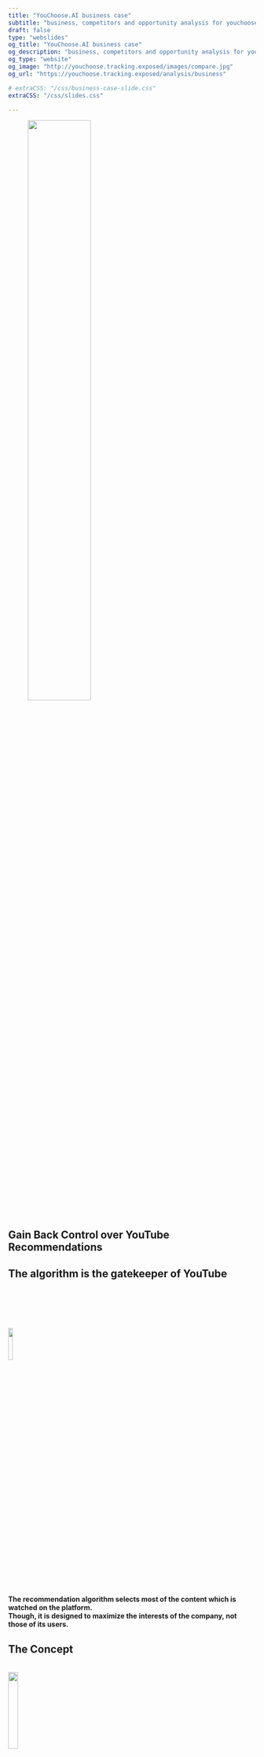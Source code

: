 ```yaml
---
title: "YouChoose.AI business case"
subtitle: "business, competitors and opportunity analysis for youchoose"
draft: false
type: "webslides"
og_title: "YouChoose.AI business case"
og_description: "business, competitors and opportunity analysis for youchoose"
og_type: "website"
og_image: "http://youchoose.tracking.exposed/images/compare.jpg" 
og_url: "https://youchoose.tracking.exposed/analysis/business"

# extraCSS: "/css/business-case-slide.css"
extraCSS: "/css/slides.css"

---
```


<section>
 <span class=background style="background-image:url('/images/slides/smoke.jpeg')"></span>
 <div class="wrap aligncenter">
   <figure class="">
    <img class="svg" style="width:55%; padding-bottom: 5rem;"  src="/images/slides/header-logo-youchoose.svg" ></img>
   </figure >
  <h2 class="aligncenter subtitle">Gain Back Control over YouTube Recommendations</h2>
 </div>
</section>

<section >
  <span class="background"></span>
  <div class="wrap">
    <h1 class="bold">
     The algorithm is the gatekeeper of YouTube
    </h1>
    <img style="width:13%; padding-top: 5rem;" class="aligncenter" src="/images/slides/recommender_icon3.svg">
        <h4 class="aligncenter"><br>
          The recommendation algorithm selects most of the content which is watched on the platform.<br> 
          Though, it is designed to maximize the <b>interests of the company</b>, not those of its users.</h4>
  </div>
</section>

<section>
 <span class=background style="background-image:url('/images/slides/smoke.jpeg')"></span>
  <div class="wrap aligncenter">
    <h1 class="secondary fadeIn bold">The Concept</h1> 
    <br>
  <div class="grid vertical-align">
    <div class="column">
      <img class="zoomIn aligncenter slow" style="width:20%; padding-bottom: 1rem;" src="/images/slides/contentcreators.svg">
      <h2 class="aligncenter secondary bold">Content Creators</h2>
      <h4 class="aligncenter">choose recommendations on their own videos</h4>
    </div>
    <div class="column">
      <img class="zoomIn aligncenter slow" style="width:30%; padding-bottom: 1rem;" src="/images/slides/users.svg">
      <h2 class="aligncenter secondary bold">Users</h2>
      <h4 class="aligncenter">choose among different recommendation models</h4>
    </div>
  </div>
  <br><br>
  <h2 class="grey" style="padding-top: 6rem;"><b>YouChoose gives you back control over recommendations, so they fit <em>your</em> best interest</b></h2>
</div>
</section>

<section>
  <div class="wrap aligncenter">
    <h1 class="secondary bold"><b>
     It only takes a browser extension <br>
    </b></h1>
    <div class="grid vertical-align">
      <div class="column">
        <figure >
          <img style="width:20%; padding-top: 5rem;"  src="/images/slides/firefox.png" ></img>
        </figure>
      </div>
      <div class="column">
        <figure class="">
          <img style="width:50%; padding-top: 5rem;"  src="/images/slides/extension_icon.png" ></img>
        </figure>
      </div>
      <div class="column">
        <figure >
          <img style="width:20%; padding-top: 5rem; padding-right: 0.1rem;"  src="/images/slides/chrome.png" ></img>
        </figure>
      </div>
    </div>
    <h4 style="padding-top: 10rem;">
      Because of its colossal network effect, it is extremely hard to entice users to move from YouTube to another service.<br><br>
      <b>YouChoose is a light habit change</b>, enhancing the user experience directly on YouTube.com
    </h4>
  </div>
</section>

<section>
 <span class=background style="background-image:url('/images/slides/smoke.jpeg')"></span>
   <div class="wrap">
    <h1 class="secondary bold">YouChoose overview</h1>
     <div class="grid vertical-align">
        <div class="column">
          <figure>
            <img class="svg" style="padding-top: 8rem;" src="/images/figma/user-UI-YT.png"></img>
          </figure>
        </div>
        <div class="column aligncenter">
          <h4>The familiar YouTube UI remains, and the <b class="secondary"> Deep Cherise</b> YouChoose navbar now provides users with additional recommendation options in the different tabs.
          </h4>
        </div>
      </div>
</section>

<section>
 <span class=background style="background-image:url('/images/slides/smoke.jpeg')"></span>
   <div class="wrap">
    <h1 class="secondary bold">YouChoose overview</h1>
     <div class="grid vertical-align">
        <div class="column">
          <figure>
            <img class="svg" style="padding-top: 8rem;" src="/images/figma/user-UI-CC.png"></img>
          </figure>
        </div>
        <div class="column aligncenter">
            <h4>The most important is the <b class="secondary">content creator tab</b>, which displays the recommendations provided by the YouTuber themselves.
            Who else could provide more relevant related content?</h4>
        </div>
      </div>
</section>

<section>
 <span class=background style="background-image:url('/images/slides/smoke.jpeg')"></span>
   <div class="wrap">
    <h1 class="secondary bold">YouChoose overview</h1>
     <div class="grid vertical-align">
        <div class="column">
        <h4 class="aligncenter ">To select and order these recommendations on their own videos, YouTubers can log in the YouChoose Studio.</h4>
        </div>
        <div class="column">
        <figure>
            <img class="svg" style="padding-top: 6rem;" src="/images/figma/reco-lab.png"></img>
        </figure>
        </div>
      </div>
</section>

<section>
 <span class=background style="background-image:url('/images/slides/smoke.jpeg')"></span>
   <div class="wrap">
    <h1 class="secondary bold">YouChoose overview</h1>
     <div class="grid vertical-align">
        <div class="column">
        <h4 class="aligncenter ">The studio also gives content creators access to <b class="secondary">unique analytics</b> on how YouTube's algorithm processes their content, 
  which are otherwise inaccessible.</h4>
        </div>
        <div class="column">
        <figure>
            <img class="svg" style="padding-top: 6rem;" src="/images/figma/analytics.png"></img>
        </figure>
        </div>
      </div>
</section>

<section>
  <div class="wrap aligncenter">
    <h1 class="secondary"><b> Problems solved for Content Creators</b> </h1> 
    <br><br>
    <h4 class="aligncenter grey" style="padding-bottom: 6rem;"> On YouTube, content creators are at the mercy of an <b>opaque AI,</b><br> which creates a growing frustration. </h4>
    <ul class="flexblock steps">
      <li> 
        <h4 class="aligncenter">Content Creators have no way to control <br>the recommendations promoted on their channel</h4>
        <img class="svg" style="width:5%; padding-top:2rem; padding-bottom:2rem;"  src="/images/slides/arrow.svg" ></img>
        <h4 class="aligncenter secondary"><b>YouChoose is a new way for Content Creators <br> to connect with their audience,<br> and to build referencing networks among them.</b></h4>
      </li>
      <li> 
      <h4 class="aligncenter">Often, the AI links their videos to content <br> they don't associate with. They have no way to know</h4>
      <img class="svg" style="width:5%; padding-top:2rem; padding-bottom:2rem;"  src="/images/slides/arrow.svg" ></img>
      <h4 class="aligncenter secondary"><b>YouChoose enables Content Creators to analyse <br> what ads and recommendations <br> are shown on their content</b></h4>
      </li>
    </ul>
  </div>
</section>
<!-- 
</section><section>
   CC don't like the AI
-->

<section>
  <div class="wrap aligncenter">
    <h1 class="secondary"><b> Problems solved for Users</b> </h1> 
    <br><br>
    <h4 class="aligncenter grey" style="padding-bottom: 6rem;"> Users have their <b>attention monetized</b> by the YouTube algorithm. </h4>
    <ul class="flexblock steps">
      <li> 
        <h4 class="aligncenter">Users are often promoted clickbaity,<br> or attention-catching content tailored to their</h4>
        <img class="svg" style="width:5%; padding-top:2rem; padding-bottom:2rem;"  src="/images/slides/arrow.svg" ></img>
        <h4 class="aligncenter secondary"><b>Users can stay focus, and get the best recommendations <br>relevant to the topic they are exploring</b></b></h4>
      </li>
      <li> 
      <h4 class="aligncenter">Users end-up locked into the YouTube ecosystem,<br> no way to escape</h4>
      <img class="svg" style="width:5%; padding-top:2rem; padding-bottom:2rem;"  src="/images/slides/arrow.svg" ></img>
      <h4 class="aligncenter secondary"><b>YouChoose features content from <br>all around the web, not just youtube.com</b></h4>
      </li>
    </ul>
  </div>
</section>


<!-- 
</section><section>
  
  US don't like the AI

-->


<section>
  <div class="wrap aligncenter">
    <h1 class="secondary"><b> Problems solved for Regulators</b> </h1> 
    <br><br>
    <h4 class="aligncenter grey" style="padding-bottom: 6rem;"> Regulators are demanding more <b>AI transparency</b> and market competition. </h4>
    <ul class="flexblock steps">
      <li> 
        <h4 class="aligncenter">There are no ways to obtain data <br>to scrutinize the algorithm <br> and inform upcoming legislation</h4>
        <img class="svg" style="width:5%; padding-top:2rem; padding-bottom:2rem;"  src="/images/slides/arrow.svg" ></img>
        <h4 class="aligncenter secondary"><b>YouChoose lets users donate anonymised data <br>about the algorithm's behavior, <br>giving to the Content Creators the evidence about it</b></b></h4>
      </li>
      <li> 
      <h4 class="aligncenter">Current algorithmic monopolies prevent competition,<br> as with native apps before <br> the emergence of app-stores</h4>
      <img class="svg" style="width:5%; padding-top:2rem; padding-bottom:2rem;"  src="/images/slides/arrow.svg" ></img>
      <h4 class="aligncenter secondary"><b>YouChoose is the first algorithmic platform<br> enabling third party to offer <br>alternative recommendation systems</b></h4>
      </li>
    </ul>
  </div>
</section> 


<section>
<span class=background style="background-image:url('/images/slides/smoke.jpeg')"></span>
  <div class="wrap aligncenter">
    <h1 class="fadeIn bold">Problem summary</h1>
    <div class="grid vertical-align">
      <div class="column">
          <h5 class="fadeIn" style="padding-top: 3rem;"><b class="secondary">YouTube users</b> have their attention monetized and pushed towards addictive consumption patterns.<h5>
        <br>
          <h5 class="fadeIn"><b class="secondary">Content creators</b> are at the mercy of an opaque AI which favors engagement over quality.<h5>
        <br>
          <h5 class="fadeIn"><b class="secondary">Regulators</b> are demanding more AI transparency and market competition.<h5>
        <br>
      </div>
      <div class="column">
          <h5 class="fadeIn">We believe that <b class="secondary">algorithmic platforms</b> will soon emerge, similar to how app stores offered alternatives to native applications.<h5>
        <br>
          <h5 class="fadeIn"> YouChoose is an early  <b class="secondary">attempt to end the era of algorithmic monopolies.</b><h5>
        <br>
         <h5 class="fadeIn"> A step toward a <b class="secondary">more open and decentralized internet</b> , with more user agency.<h5>
      </div>
    </div>
  </div>

</section><section>

 <span class=background style="background-image:url('/images/slides/smoke.jpeg')"></span>
  <div class="wrap  aligncenter">
    <h1 class="secondary fadeIn bold">Our approach</h1> 
    <br><br>
    <h4>To identify the best related content, rather than purely relying on AI,</br> <b>YouChoose leverages human expertise:</b> </h4>
    <br></br> <br></br>   
    <ul class="flexblock steps">
        <li>
          <h2 class="aligncenter secondary bold">01. Content creators </h2>
            <img class="" style="width:25%;"  src="/images/slides/done.svg" ><img>
          <h3 class="aligncenter">(main feature)</h3>
        </li>
        <li>
          <h2 class="aligncenter secondary bold">02. Third party algorithms</h2>
            <img class="" style="width:25%;"  src="/images/slides/tobedone.svg" ><img>
          <h3 class="aligncenter">(Tournesol.app)</h3>
        </li>
        <li>
          <h2 class="aligncenter secondary bold">03. Community curation </h2> 
            <img class="" style="width:25%;"  src="/images/slides/tobedone.svg" ><img>        
          <h3 class="aligncenter">(BlockChain)</h3>
        </li> 
        <li>
          <h2 class="aligncenter secondary bold">04. Existing online communities </h2>
            <img class="" style="width:25%;"  src="/images/slides/thinking.svg" ><img>        
          <h3 class="aligncenter">(Reddit / RSS feeds)</h3>
        </li>
      </ul>
  </div>

</section><section>

 <span class=background style="background-image:url('/images/slides/smoke.jpeg')"></span>
  <div class="wrap aligncenter">
    <h1 class="secondary fadeIn"><b>Unique Value Proposition for YouTube users </b></h1>
  <!--  <h4> <b>YouChoose leverages human expertise</b> to identify the best related content, </br>Rather than purely relying on AI</h4> -->   
    <ul class="flexblock features">
      <li> 
        <h3 class="aligncenter fadeIn"><b>Recommendations designed for users - not for profit.</b><br>See content from all around the web, not just YouTube. Strip out the irrevelant, clickbait and sensationalist recommendations.</h3>
      </li>
      <li> 
       <h3 class="aligncenter fadeIn"><b>Make a political statement.</b><br>Demand more agency over your internet experience, and the end of algorithmic monopolies. </h3>
      </li>
      <!-- <li>   
        <h3 class="aligncenter fadeIn">Liberate data for the public interest </h3> 
      <li> 
       <h3 class="aligncenter fadeIn">Seeing recommendations outside of YouTube, including wikipedia pages, articles or links to other platforms</h3>
      </li>
      </li>-->
      <li> 
       <h3 class="aligncenter fadeIn"><b>Super light habit change.</b><br>A simple extension which overrides recommendations directly on YouTube.com<br>You can still see the recommendations from YouTube's AI, but now, you have a choice.</h3>
      </li>
    </ul>
  </div>

</section><section>

 <span class=background style="background-image:url('/images/slides/smoke.jpeg')"></span>
  <div class="wrap">
    <h1 class="secondary fadeIn"><b>Unique Value Proposition for content creators </b></h1>
    <ul class="flexblock features">
      <li> 
       <h3 class="aligncenter fadeIn"><b>Your content, your choice.</b><br>Gain back control on the other videos your content promotes.</h3>
      </li>
      <li> 
       <h3 class="aligncenter fadeIn"><b>A new bound with your audience.</b><br>Guide your users to what you believe is most relevant, all over the web.</h3>
      </li>
      <!-- <li>   
       <h3 class="aligncenter fadeIn">Make a political statement, demanding more agency over your internet experience, and the end of algorithmic monopolies. Liberate data for the public interest</h3>
      </li>
      <li> 
       <h3 class="aligncenter fadeIn">Seeing recommendations outside of YouTube, including wikipedia pages, articles or links to other platforms</h3>
      </li>-->
      <li> 
       <h3 class="aligncenter fadeIn"><b>Gain unique insights about the algorithm.</b><br>Compare how your content is treated by YouTube. See the ads and recommendations associated with your videos.</h3>
      </li>
    </ul>
  </div>

</section><section>

 <span class=background style="background-image:url('/images/slides/smoke.jpeg')"></span>
  <div class="wrap  aligncenter">
    <h1 class="secondary fadeIn"><b>Future Developments:</b></br> Becoming the first Marketplace for Algorithms</h1>
  <br><br>
    <h4>Platforms currently have a monopoly on the algorithms that run on their systems.</h4>
    <h4>Similar to how app-stores broke the monopoly of native apps on smartphones, YouChoose is an early attempt to become the first algorithmic marketplace for third-party recommender systems.</h4>
 </div>

</section><section>

 <span class=background style="background-image:url('/images/slides/smoke.jpeg')"></span>
  <div class="wrap  aligncenter">
    <h1 class="secondary">Future Developments:
    <h2 class="secondary fadeIn bold"> Enable community curated recommendations</h3>
  <div class="grid">
    <div class="column">
      <h5>In order to enable every user to suggest recommendations, there needs to be incentive mechanisms to reward quality contributions, and safeguards to prevent spamming.</h5>
    </div>
    <div class="column">
      <img class="svg aligncenter" style="width:25%; "  src="/images/slides/arrowsx.svg" ></img>
      <h5><b>One approach is to use a cryptocurrency.</b></h5>
      <img class="svg aligncenter" style="width:25%; "  src="/images/slides/blockchain.svg" ></img>
    </div>
    <div class="column">
      <h5>Contributions require staking. When the contribution is mostly downvoted, the stake is lost, and redistributed to contributors whose recommendations have been upvoted. </h5>
    </div>
  </div>


<!--
</section><section>

  We sould add a slide about Tuornesol because we mentioned them earlyer 
  maybe also 1 about the reddit feeds?

  We can also list some other feature we will implement:
  - homepage recommendations
  - shadowban tester
  - links from videos' description
  - default recommendations for all the CC videos
  - ...
-->
</section><section>

 <span class=background style="background-image:url('/images/slides/smoke.jpeg')"></span>
 <div class="wrap aligncenter">
  <h1 class="aligncenter fadeIn bold">Competition</h1>
    <ul class="flexblock features">
      <li> 
        <h3 class="aligncenter fadeIn">Most implement a targeted UX improvement, such as 
          <a  href="https://chrome.google.com/webstore/detail/adblock-for-youtube/cmedhionkhpnakcndndgjdbohmhepckk" target=_blank>ad-blockers</a>,
          <a href="https://chrome.google.com/webstore/detail/color-changer-for-youtube/nbgajjpkheaedahobdmhgkomjkpnnhfn" target=_blank>UI modifications</a>,
          <a  href="https://chrome.google.com/webstore/detail/magic-actions-for-youtube/abjcfabbhafbcdfjoecdgepllmpfceif" target=_blank>additional player controlers</a>
        </h3>
      </li>
      <li> 
        <h3 class="aligncenter fadeIn">The only other actor with a similar intention of replacing YouTube recommendations is our partner 
          <a href="https://tournesol.app/" target=_blank>Tournesol.app</a> </h3>
      </li>
      <li> 
        <h3 class="aligncenter fadeIn"><b>Our real competitor is YouTube itself.</b> </br> They added some
          <a href="https://support.google.com/youtube/answer/6342839?hl=en&co=GENIE.Platform%3DAndroid"   target=_blank>customizability features</a> to their algorithm over the past year.</h3>
      </li>
      <li> 
        <h3 class="aligncenter fadeIn">Youtube might also attack us, by obfuscating their code to break our extension, removing it from the Google Store or through legal actions. We are accounting for these scenarios in our design and strategy.</br></h3>
      </li>
    </ul>
 </div>

</section><section>

<span class=background style="background-image:url('/images/slides/smoke.jpeg')"></span>
  <div class="wrap aligncenter">
   <h1 class="aligncenter fadeIn bold">Value Chain Positioning</h1>
   <h4 class="aligncenter bold"> YouTube: </h4> 
    <ul class="flexblock features">
      <li> 
        <h3 class="aligncenter fadeIn"><a href="https://www.eff.org/deeplinks/2019/10/adversarial-interoperability" target=_blank>Adversarial Interoperability</a>: we plug ourselves onto YouTube, without their approval </h3>
      </li>
      <li> 
        <h3 class="aligncenter fadeIn"> 
          <a href="https://www.cnbc.com/2020/12/18/google-antitrust-cases-in-us-and-europe-overview.html" target=_blank>Context of antitrust scrutiny</a>: we bet on the favourable legal and public opinion context to limit YouTube's aggressiveness </h3>
      </li>
    </ul>
   <h4 class="aligncenter fadeIn bold ">Content Creators: </h4>
    <ul class="flexblock features">
      <li> 
        <h3 class="aligncenter fadeIn">Essential to our growth strategy so they promote YouChoose directly to their audience
        </h3>
      </li>
      <li> 
        <h3 class="aligncenter fadeIn"> Content creators are like our first customers, who pay us with free advertisement 
        </h3>
      </li>
    </ul>
 </div>

</section><section>

 <span class=background style="background-image:url('/images/slides/smoke.jpeg')"></span>
    <div class="wrap aligncenter">
      <h1 class="fadeIn bold">Market Perspectives</h1>
      <h4 class="fadeIn"> <a href="https://www.oberlo.com/blog/youtube-statistics?utm_source=pocket_mylist" target=_blank>2.3 billions</a>  of YouTube users worldwide <h4>
      <br><br>
      <ul class="flexblock steps">
        <li>
          <h2 class="aligncenter secondary bold">01. Digitally literate users </h2>
          <h3 class="aligncenter">aware of the algorithm's power  and eager to customize it</h3>
        </li>
         <li>
          <h2 class="aligncenter secondary bold">02. Heavy YouTube users</h2>
          <h3 class="aligncenter"> who like to dig and browse content whit their Content Creators</h3>
        </li>
        <li>
          <h2 class="aligncenter secondary bold">03. Users frustrated</h2>
          <h3 class="aligncenter">by YouTube's discretionary power to curate content</h3>
        </li>
        <li>
          <h2 class="aligncenter secondary bold">04. Non-english users</h2>
          <h3 class="aligncenter">Recommendations are less relevant and less moderated</h3>
        </li>
      </ul>
    </div>

</section><section>

<span class=background style="background-image:url('/images/slides/smoke.jpeg')"></span>
  <div class="wrap aligncenter">
    <h1 class="fadeIn bold">Business Model</h1>
      <br>
  <div class="aligncenter column size-60">
    <h5>In its initial phase, YouChoose leverages its non-profit profile to sustain its development.
    It relies on:<br>
    - Public grants<br>
    - Private Foundations<br>
    - User donations
    </h5>
    <br>
    <h5 class="fadeIn">This model covers our cost forecasts for the next year.</h5><br><br>
    <h5 class="fadeIn">When the need comes and the market traction is sufficient, the model can <b class="secondary">shift to sponsored recommendations.</b></h5>
  </div>
  </div>


</section><section>
 <span class=background style="background-image:url('/images/slides/smoke.jpeg')"></span>
  <div class="wrap  aligncenter">
    <h2 class="secondary fadeIn bold">Sponsored Recommendations Model</h2>

  <div class="grid">
    <div class="column">
      <h4><b class="secondary">Selling Points</b></h4>
      <br>
      <h5><b>-Funnel traffic from YouTube,<br></b>
          and keep users onto the client's website.<br><br>
          <b>-Highly qualified audience,<br></b>
          already interested in client's content<br><br>
          <b>-<em>Native</em> ad format,<br></b>
          alike a standard YouTube recommendation<br></h5>
      <br>
      <h5> <b>→</b> Increased willingness to pay VS standard ads</h5>
    </div>
    <!--
    <div class="column">
      <img style="width:40%; padding-bottom: 1rem;" class="zoomIn aligncenter slow" src="/images/slides/custumer.svg">
    </div>
    -->
    <div class="column">
      <h4><b class="secondary">Customer Profiles</b></h4>
          <h5><b>YouTube Competitors</b> and video platforms</h5>
           <br><em>Netflix, TikTok, Reels, Dailymotion, Vimeo, Imago...</em></h5>
          <img style="width:15%" class="zoomIn aligncenter" src="/images/slides/custumer.svg">
          <h5><b>Media Outlets</b> with strong YouTube presence</h5>
           <br><em>Arte.tv, BBC, RedBull TV...</em></h5>
    </div>
  </div>
  </div>

</section><section>

<div>
  <h1 class ="bold">The Founders</h1>
</div>
  <div class="grid">
      <div class="column">
          <h2 class="aligncenter secondary bold">CEO</h2>
          <img style="width:40%; padding-bottom: 1rem;" class="aligncenter" src="/images/marc.jpeg">
          <h5><b>Marc Faddoul</b> is a transdisiplinary AI research.
          He worked on algorithmic design in academia (UC Berkeley), big tech (Facebook AI) and start-up environments (Bloom, Jalgos).
          His research has been featured in various media, including <em>the New York Times</em>, <em>le Monde</em>, and a <em>O'Reilly</em> book.
          Marc holds an engineering degree and MS in data science from Télécom Paris, and a MS in Information Management from UC Berkeley.</h5>
      </div>
      <div class="column">
          <h2 class="aligncenter secondary bold">CTO</h2>
          <img style="width:40%; padding-bottom: 1rem;" class="aligncenter" src="/images/claudio.jpeg">
          <h5><b>Claudio Agosti</b> is a senior technologist and self-taught developer.
          He has 20 years of experience developing free-software, including as a leading contributor to GlobalLeaks.
          He has been a pioneer of privacy activism, and is regularly invited to speak at major internet conferences.
          He is the founder of Tracking.Exposed, a free-software infrastructure to investigate major recommendation systems.</h5>
      </div>
  </div>
</section><section>

<div>
  <h1 class ="bold">The Core Team</h1>
</div>
  <div class="grid">
      <div class="column">
          <h4 class="aligncenter secondary bold">Lead Dev</h4>
          <img style="width:40%; padding-bottom: 1rem;" class="aligncenter" src="/images/andrea.jpg">
          <h5><b>Andrea Ascari</b> is an experienced full-stack developer, leading the extension developement.</h5>
      </div>
      <div class="column">
          <h4 class="aligncenter secondary bold">Product Manager</h4>
          <img style="width:40%; padding-bottom: 1rem;" class="aligncenter" src="/images/fmdj.jpeg">
          <h5><b>François-Marie de Jouvancel</b> is an experienced developer and product manager. He holds master degrees from Polytechnique and HEC.</h5>
      </div>
      <div class="column">
          <h4 class="aligncenter secondary bold">Designer</h4>
          <img style="width:40%; padding-bottom: 1rem;" class="aligncenter" src="/images/giulia.jpeg">
          <h5><b>Giulia Corona</b> is a communication designer and data analyst. She holds a Master from the university of Milan.</h5>
      </div>
      <div class="column">
          <h4 class="aligncenter secondary bold">User Research</h4>
          <img style="width:40%; padding-bottom: 1rem;" class="aligncenter" src="/images/salvo.jpeg">
          <h5><b>Salvatore Romano</b></b> holds a master degree in social psychology from the university of Padova.</h5>
      </div>
      </div>
  </div>
  <h5><b>Part-time contributors:</b></h5>
  <h5><b class="secondary">YouTuber Outreach</b><b> - Silvia </b> introduces the project to a community of YouTubers</h5>
  <h5><b class="secondary">Legal</b><b> - Alessandro Polidoro</b> provides legal advice and drafts the privacy policies.</h5>
</section><section>


<div>
  <h1 class ="bold">Our Advisors</h1>
</div>
  <div class="grid">
      <div class="column">
          <img style="width:40%; padding-bottom: 1rem;" class="aligncenter" src="/images/primavera.jpeg">
          <h5><b>Primavera de Filippi</b> is a technologist and legal scholar, researcher at the CNRS and Harvard Berkman Center. She oversees the governance and peer community.</h5>
      </div>
      <div class="column">
          <img style="width:40%; padding-bottom: 1rem;" class="aligncenter" src="/images/niloufar.jpeg">
          <h5><b>Niloufar Salehi</b>is an Assistant Professor at the School of Information at UC, Berkeley. She carries research in participatory design and human-centered AI.</h5>
      </div>
      <div class="column">
          <img style="width:40%; padding-bottom: 1rem;" class="aligncenter" src="/images/dyne.jpeg">
          <h5><b>Dyne </b>is a non-profit free software foundry with almost 20 years of expertise. Dyne is helping us through Ledger to implement cutting-edge privacy standards.</h5>
      </div>
      <div class="column">
          <img style="width:40%; padding-bottom: 1rem;" class="aligncenter" src="/images/blumorpho.jpeg">
          <h5><b>Bluemorpho</b> combines business, sectorial and technical expertise in deep tech. Bluemorpho advises us through Ledger to refine our market fit</h5>
      </div>
      </div>
  </div>
</section><section>


<div>
  <h1 class ="bold">The Team:</h1>
</div>

<div class="card-columns">

  {{< clickable-card
      text="Design - Giulia Corona is a communication designer and data analyst."
      picture="/images/giulia.jpeg" >}}


  {{< clickable-card
      text="Salvatore Romano is social psychologist, working on algorithmic analysis and user research."
      href="https://github.com/SalvatoreRomano1/About_Me"
      picture="/images/salvo.jpeg" >}}

  {{< clickable-card
      text="Primavera de Filippi is a blockchain expert, legal scholar and activist. She oversees the governance and peer community."
      href="https://en.wikipedia.org/wiki/Primavera_De_Filippi"
      picture="/images/primavera.jpeg" >}}

  {{< clickable-card
    text="Francois Marie de Jouvancel is a developer and product manager. He just joined the team and brings precious expertise!"
    href="https://fmdj.fr/"
    picture="/images/fmdj.jpeg" >}}

  {{< clickable-card
    text="Andrea Ascari is a full stack developer and activist. He develop YouChoose's tech ecosystem with Claudio."
    href="http://marcfaddoul.com/"
    picture="/images/andrea.jpg" >}}

</div>

</section><section>

 <span class=background style="background-image:url('/images/slides/smoke.jpeg')"></span>
 <div class="wrap aligncenter">
  <figure class="zoomIn ">
    <img class="svg" style="width:80%; padding-bottom: 5rem;"  src="/images/slides/timeline.png"></img>
  </figure>
  <h2 class="aligncenter ">Timeline for next few months</h2>
 </div>


</section><section>

 <span class=background style="background-image:url('/images/slides/smoke.jpeg')"></span>
 <div class="wrap aligncenter">
  <figure class="zoomIn ">
    <img class="svg" style="width:50%; padding-bottom: 5rem;"  src="/images/slides/budget.png"></img>
  </figure>
  <h4 class="aligncenter ">We have about 6 month of cash to keep maintaining and growing the project at cruise speed.</h4>
  <h4 class="aligncenter ">We have other grants in our radar to allow new major developements.</h4>
 </div>

</section>

<!--
## Who we are
YouChoose is a **not-for-profit project**, ran by a **transdisciplinary team** of experienced technologists:
**Marc Faddoul - Strategy and Outreach** <br>
Data Scientist and AI researcher | *UC Berkeley, ex-Facebook AI*
**Claudio Agosti - CTO** <br>
Privacy expert and open-source developer | *Founder of Tracking.Exposed*
**Primavera - Legal & Community Development** <br>
Legal Scholar and blockchain expert | *Harvard Berkman Center, CNRS*
**Salvatore Romano - UX Research** <br>
Social Psychologist | *University of Padova*
**Giulia Corona - Communication and UI**<br>
Communication Designer | *University of Milano*
**Andrea Ascari - Full-stack developer**<br>
Communication Designer | *University of Milano*
-->

<script>
  removeHeaderFooter(1500)

  $(document).ready(function() {
      let visibleFooter = false;
      /* if the mouse goes out, for four second leave the bar */
      $(document).mouseleave(function() {
        $('header').fadeIn(300);
        window.setTimeout(function() {
          $('header').fadeOut(300);
        }, 4000);
      });
      $("#final-slide").on('mousemove', function() {
        visibileFooter = !visibleFooter && restoreHeaderFooter(800);
      });
    }
  );
</script> -->